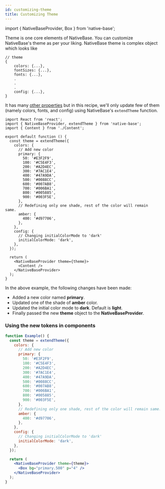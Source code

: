 ```yaml
---
id: customizing-theme
title: Customizing Theme
---
```


import { NativeBaseProvider, Box } from 'native-base';

Theme is one core elements of NativeBase. You can customize NativeBase's theme as per your liking. NativeBase theme is complex object which looks like

```tsx
// theme
{
	colors: {...},
    fontSizes: {...},
 	fonts: {...},
	.
	.
	.
	config: {...},
}
```

It has many [other properties](default-theme) but in this recipe, we'll only update few of them (namely colors, fonts, and config) using NativeBase's `extendTheme` function.

```tsx
import React from 'react';
import { NativeBaseProvider, extendTheme } from 'native-base';
import { Content } from './Content';

export default function () {
  const theme = extendTheme({
    colors: {
      // Add new color
      primary: {
        50: '#E3F2F9',
        100: '#C5E4F3',
        200: '#A2D4EC',
        300: '#7AC1E4',
        400: '#47A9DA',
        500: '#0088CC',
        600: '#007AB8',
        700: '#006BA1',
        800: '#005885',
        900: '#003F5E',
      },
      // Redefining only one shade, rest of the color will remain same.
      amber: {
        400: '#d97706',
      },
    },
    config: {
      // Changing initialColorMode to 'dark'
      initialColorMode: 'dark',
    },
  });

  return (
    <NativeBaseProvider theme={theme}>
      <Content />
    </NativeBaseProvider>
  );
}
```

In the above example, the following changes have been made:

- Added a new color named **primary**.
- Updated one of the shade of **amber** color.
- Updated the initial color mode to **dark**. Default is **light**.
- Finally passed the new **theme** object to the **NativeBaseProvider**.

### Using the new tokens in components

```jsx isLive
function Example() {
  const theme = extendTheme({
    colors: {
      // Add new color
      primary: {
        50: '#E3F2F9',
        100: '#C5E4F3',
        200: '#A2D4EC',
        300: '#7AC1E4',
        400: '#47A9DA',
        500: '#0088CC',
        600: '#007AB8',
        700: '#006BA1',
        800: '#005885',
        900: '#003F5E',
      },
      // Redefining only one shade, rest of the color will remain same.
      amber: {
        400: '#d97706',
      },
    },
    config: {
      // Changing initialColorMode to 'dark'
      initialColorMode: 'dark',
    },
  });

  return (
    <NativeBaseProvider theme={theme}>
      <Box bg="primary.500" p="4" />
    </NativeBaseProvider>
  );
}
```
